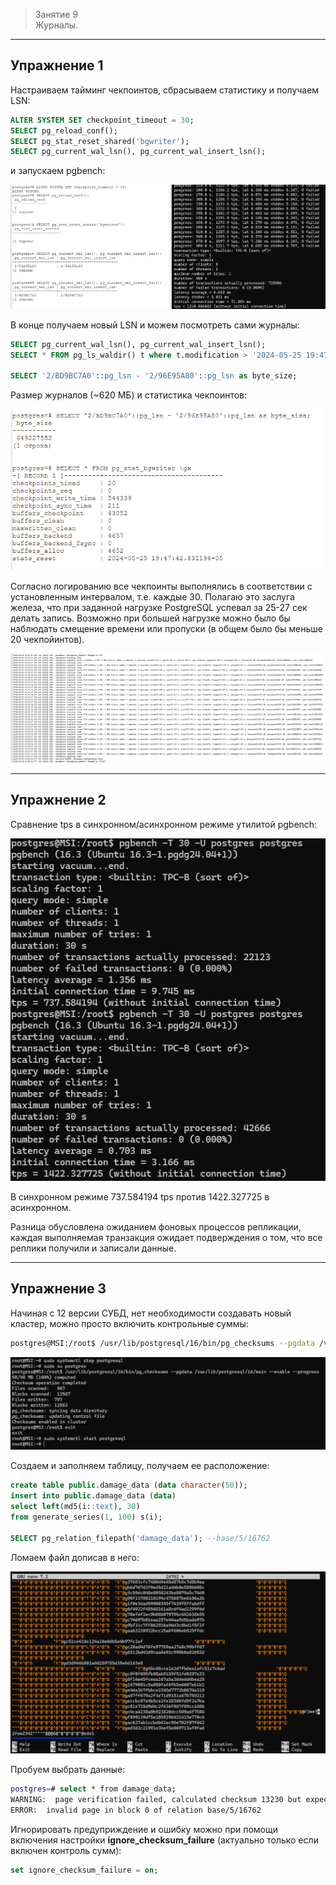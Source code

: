 > Занятие 9  
Журналы.
---
Упражнение 1 
--- 
Настраиваем тайминг чекпоинтов, сбрасываем статистику и получаем LSN:
```sql
ALTER SYSTEM SET checkpoint_timeout = 30;
SELECT pg_reload_conf();
SELECT pg_stat_reset_shared('bgwriter');
SELECT pg_current_wal_lsn(), pg_current_wal_insert_lsn();
```
и запускаем pgbench:

![alt text](image-1.png)

В конце получаем новый LSN и можем посмотреть сами журналы:
```sql
SELECT pg_current_wal_lsn(), pg_current_wal_insert_lsn();
SELECT * FROM pg_ls_waldir() t where t.modification > '2024-05-25 19:47:00' order by 3;

SELECT '2/BD9BC7A0'::pg_lsn - '2/96E95A80'::pg_lsn as byte_size;
```

Размер журналов (~620 МБ) и статистика чекпоинтов:

![alt text](image.png)

Согласно логированию все чекпоинты выполнялись в соответствии с установленным интервалом, т.е. каждые 30. Полагаю это заслуга железа, что при заданной нагрузке PostgreSQL успевал за 25-27 сек делать запись. Возможно при большей нагрузке можно было бы наблюдать смещение времени или пропуски (в общем было бы меньше 20 чекпойинтов).

![alt text](image-2.png)

---
Упражнение 2
--- 
Сравнение tps в синхронном/асинхронном режиме утилитой pgbench:

![alt text](image-3.png)

В синхронном режиме 737.584194 tps против 1422.327725 в асинхронном.

Разница обусловлена ожиданием фоновых процессов репликации, каждая выполняемая транзакция ожидает подверждения о том, что все реплики получили и записали данные.

---
Упражнение 3
--- 
Начиная с 12 версии СУБД, нет необходимости создавать новый кластер, можно просто включить контрольные суммы:

```bash
postgres@MSI:/root$ /usr/lib/postgresql/16/bin/pg_checksums --pgdata /var/lib/postgresql/16/main --enable --progress
```

![alt text](image-4.png)

Создаем и заполняем таблицу, получаем ее расположение:
```sql
create table public.damage_data (data character(50));
insert into public.damage_data (data)
select left(md5(i::text), 30)
from generate_series(1, 100) s(i);

SELECT pg_relation_filepath('damage_data'); --base/5/16762
```

Ломаем файл дописав в него:

![alt text](image-5.png)

Пробуем выбрать данные:
```bash
postgres=# select * from damage_data;
WARNING:  page verification failed, calculated checksum 13230 but expected 14379
ERROR:  invalid page in block 0 of relation base/5/16762
```

Игнорировать предуприждение и ошибку можно при помощи включения настройки **ignore_checksum_failure** (актуально только если включен контроль сумм):
```sql
set ignore_checksum_failure = on;
```